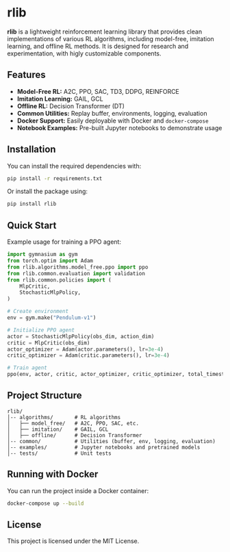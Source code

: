 # rlib

**rlib** is a lightweight reinforcement learning library that provides clean implementations of various RL algorithms, including model-free, imitation learning, and offline RL methods. It is designed for research and experimentation, with higly customizable components.

## Features

- **Model-Free RL:** A2C, PPO, SAC, TD3, DDPG, REINFORCE
- **Imitation Learning:** GAIL, GCL
- **Offline RL:** Decision Transformer (DT)
- **Common Utilities:** Replay buffer, environments, logging, evaluation
- **Docker Support:** Easily deployable with Docker and `docker-compose`
- **Notebook Examples:** Pre-built Jupyter notebooks to demonstrate usage

## Installation

You can install the required dependencies with:

```bash
pip install -r requirements.txt
```

Or install the package using:

```bash
pip install rlib
```

## Quick Start

Example usage for training a PPO agent:

```python
import gymnasium as gym
from torch.optim import Adam
from rlib.algorithms.model_free.ppo import ppo
from rlib.common.evaluation import validation
from rlib.common.policies import (
    MlpCritic,
    StochasticMlpPolicy,
)

# Create environment
env = gym.make("Pendulum-v1")

# Initialize PPO agent
actor = StochasticMlpPolicy(obs_dim, action_dim)
critic = MlpCritic(obs_dim)
actor_optimizer = Adam(actor.parameters(), lr=3e-4)
critic_optimizer = Adam(critic.parameters(), lr=3e-4)

# Train agent
ppo(env, actor, critic, actor_optimizer, critic_optimizer, total_timesteps=30_000)
```

## Project Structure

```
rlib/
│-- algorithms/       # RL algorithms
│   ├── model_free/   # A2C, PPO, SAC, etc.
│   ├── imitation/    # GAIL, GCL
│   ├── offline/      # Decision Transformer
│-- common/           # Utilities (buffer, env, logging, evaluation)
│-- examples/         # Jupyter notebooks and pretrained models
│-- tests/            # Unit tests
```

## Running with Docker

You can run the project inside a Docker container:

```bash
docker-compose up --build
```

## License

This project is licensed under the MIT License.